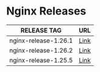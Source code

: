 # Nginx Releases

| RELEASE TAG | URL |
|--------------|-----------------|
| nginx-release-1.26.1 | [Link](https://github.com/minoplhy/deployment/releases/tag/nginx-release-1.26.1) |
| nginx-release-1.26.2 | [Link](https://github.com/minoplhy/deployment/releases/tag/nginx-release-1.26.2) |
| nginx-release-1.25.5 | [Link](https://github.com/minoplhy/deployment/releases/tag/nginx-release-1.25.5) |
